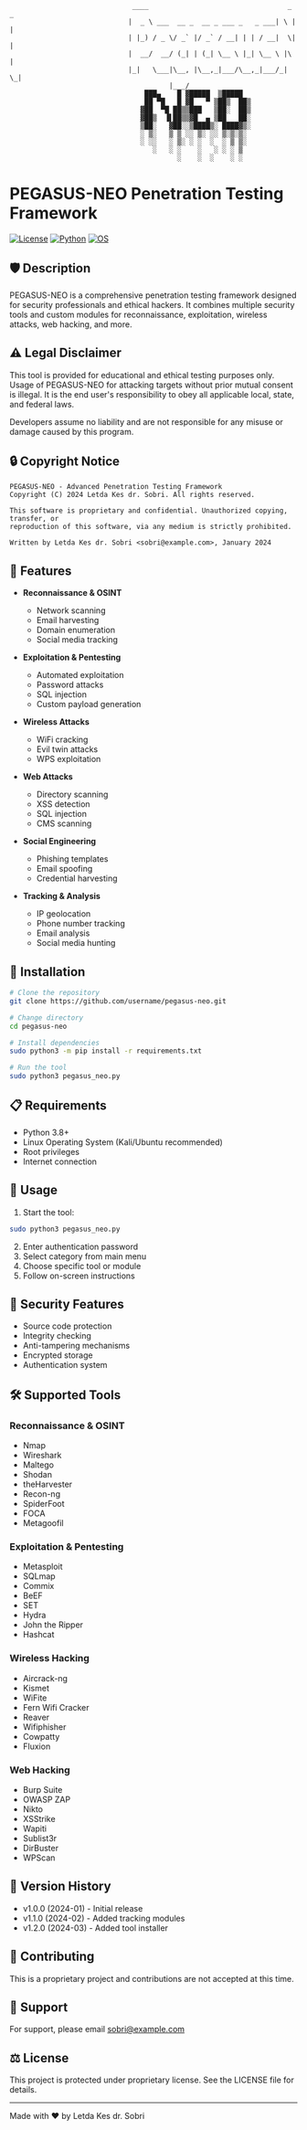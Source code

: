                                   ____                                  _   _ 
                                 |  _ \ ___  __ _  __ _ ___ _   _ ___| \ | |
                                 | |_) / _ \/ _` |/ _` / __| | | / __|  \| |
                                 |  __/  __/ (_| | (_| \__ \ |_| \__ \ |\  |
                                 |_|   \___|\__, |\__,_|___/\__,_|___/_| \_|
                                           |___/                             
                                     ███▄    █ ▓█████  ▒█████  
                                     ██ ▀█   █ ▓█   ▀ ▒██▒  ██▒
                                    ▓██  ▀█ ██▒▒███   ▒██░  ██▒
                                    ▓██▒  ▐▌██▒▒▓█  ▄ ▒██   ██░
                                    ▒██░   ▓██░░▒████▒░ ████▓▒░
                                    ░ ▒░   ▒ ▒ ░░ ▒░ ░░ ▒░▒░▒░ 
                                    ░ ░░   ░ ▒░ ░ ░  ░  ░ ▒ ▒░ 
                                       ░   ░ ░    ░   ░ ░ ░ ▒  
                                             ░    ░  ░    ░ ░  

# PEGASUS-NEO Penetration Testing Framework

[![License](https://img.shields.io/badge/License-Proprietary-red.svg)](LICENSE)
[![Python](https://img.shields.io/badge/Python-3.8%2B-blue.svg)](https://www.python.org/downloads/)
[![OS](https://img.shields.io/badge/OS-Linux-orange.svg)](https://www.linux.org/)

## 🛡️ Description

PEGASUS-NEO is a comprehensive penetration testing framework designed for security professionals and ethical hackers. It combines multiple security tools and custom modules for reconnaissance, exploitation, wireless attacks, web hacking, and more.

## ⚠️ Legal Disclaimer

This tool is provided for educational and ethical testing purposes only. Usage of PEGASUS-NEO for attacking targets without prior mutual consent is illegal. It is the end user's responsibility to obey all applicable local, state, and federal laws.

Developers assume no liability and are not responsible for any misuse or damage caused by this program.

## 🔒 Copyright Notice

```
PEGASUS-NEO - Advanced Penetration Testing Framework
Copyright (C) 2024 Letda Kes dr. Sobri. All rights reserved.

This software is proprietary and confidential. Unauthorized copying, transfer, or
reproduction of this software, via any medium is strictly prohibited.

Written by Letda Kes dr. Sobri <sobri@example.com>, January 2024
```

## 🌟 Features

- **Reconnaissance & OSINT**
  - Network scanning
  - Email harvesting
  - Domain enumeration
  - Social media tracking
  
- **Exploitation & Pentesting**
  - Automated exploitation
  - Password attacks
  - SQL injection
  - Custom payload generation
  
- **Wireless Attacks**
  - WiFi cracking
  - Evil twin attacks
  - WPS exploitation
  
- **Web Attacks**
  - Directory scanning
  - XSS detection
  - SQL injection
  - CMS scanning
  
- **Social Engineering**
  - Phishing templates
  - Email spoofing
  - Credential harvesting
  
- **Tracking & Analysis**
  - IP geolocation
  - Phone number tracking
  - Email analysis
  - Social media hunting

## 🔧 Installation

```bash
# Clone the repository
git clone https://github.com/username/pegasus-neo.git

# Change directory
cd pegasus-neo

# Install dependencies
sudo python3 -m pip install -r requirements.txt

# Run the tool
sudo python3 pegasus_neo.py
```

## 📋 Requirements

- Python 3.8+
- Linux Operating System (Kali/Ubuntu recommended)
- Root privileges
- Internet connection

## 🚀 Usage

1. Start the tool:
```bash
sudo python3 pegasus_neo.py
```

2. Enter authentication password
3. Select category from main menu
4. Choose specific tool or module
5. Follow on-screen instructions

## 🔐 Security Features

- Source code protection
- Integrity checking
- Anti-tampering mechanisms
- Encrypted storage
- Authentication system

## 🛠️ Supported Tools

### Reconnaissance & OSINT
- Nmap
- Wireshark
- Maltego
- Shodan
- theHarvester
- Recon-ng
- SpiderFoot
- FOCA
- Metagoofil

### Exploitation & Pentesting
- Metasploit
- SQLmap
- Commix
- BeEF
- SET
- Hydra
- John the Ripper
- Hashcat

### Wireless Hacking
- Aircrack-ng
- Kismet
- WiFite
- Fern Wifi Cracker
- Reaver
- Wifiphisher
- Cowpatty
- Fluxion

### Web Hacking
- Burp Suite
- OWASP ZAP
- Nikto
- XSStrike
- Wapiti
- Sublist3r
- DirBuster
- WPScan

## 📝 Version History

- v1.0.0 (2024-01) - Initial release
- v1.1.0 (2024-02) - Added tracking modules
- v1.2.0 (2024-03) - Added tool installer

## 👥 Contributing

This is a proprietary project and contributions are not accepted at this time.

## 🤝 Support

For support, please email sobri@example.com

## ⚖️ License

This project is protected under proprietary license. See the LICENSE file for details.

---
Made with ❤️ by Letda Kes dr. Sobri 
